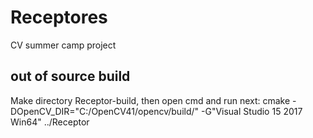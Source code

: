 # Receptores
CV summer camp project

## out of source build
Make directory  Receptor-build, then open  cmd and run next:
cmake -DOpenCV_DIR="C:/OpenCV41/opencv/build/" -G"Visual Studio 15 2017 Win64" ../Receptor
